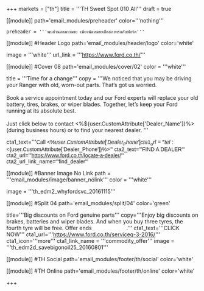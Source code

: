 +++
markets = ["th"]
title = '''TH Sweet Spot 010 All'''
draft = true

[[module]]
path='email_modules/preheader'
color='''nothing'''

	preheader = '''พบส่วนลดมากมาย เพียงนัดหมายเช็คสภาพรถกับฟอร์ด'''

[[module]] #Header Logo
path='email_modules/header/logo'
color='white'

  image = '''white'''
  url_link = '''https://www.ford.co.th/'''

[[module]] #Cover 08
path='email_modules/cover/02'
color = '''white'''

  title = '''Time for a change'''
  copy = '''We noticed that you may be driving your Ranger with old, worn-out parts. That’s got us worried.<br /><br />
Book a service appointment today and our Ford experts will replace your old battery, tires, brakes, or wiper blades. Together, let’s keep your Ford running at its absolute best. <br /><br />Just click below to contact <%${user.CustomAttribute['Dealer_Name']}%> (during business hours) or to find your nearest dealer.
'''

cta1_text='''<span style="font-family:Tahoma, Verdana, Sans-serif">Call <%${user.CustomAttribute['Dealer_Phone']}%></span>'''
cta1_url='''tel:<%${user.CustomAttribute['Dealer_Phone']}%>'''
cta2_text='''<span style="font-family:Tahoma, Verdana, Sans-serif">FIND A DEALER</span>'''
cta2_url='''https://www.ford.co.th/locate-a-dealer/'''
cta2_url_link_name='''find_dealer'''

[[module]] #Banner Image No Link
path = '''email_modules/image/banner_nolink'''
color = '''white'''

  image = '''th_edm2_whyfordsvc_20161115'''
  
  
  [[module]] #Split 04
path='email_modules/split/04'
color='green'

  title='''Big discounts on Ford genuine parts'''
  copy='''Enjoy big discounts on brakes, batteries and wiper blades. And when you buy three tyres, the fourth tyre will be free. Offer ends <span style="color:#FFF">December 31</span>.'''
  cta1_text='''CLICK NOW'''
cta1_url='''https://www.ford.co.th/serviceq-3-2016/'''
cta1_icon='''more'''
cta1_link_name = '''commodity_offer'''
image = '''th_edm2d_savebigonoil25_20160801'''


[[module]] #TH Social
path='email_modules/footer/th/social'
color='white'


[[module]] #TH Online
path='email_modules/footer/th/online'
color='white'

+++